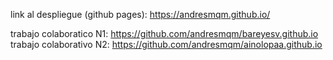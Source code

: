 

link al despliegue (github pages): https://andresmqm.github.io/

trabajo colaboratico N1: https://github.com/andresmqm/bareyesv.github.io
trabajo colaborativo N2: https://github.com/andresmqm/ainolopaa.github.io

